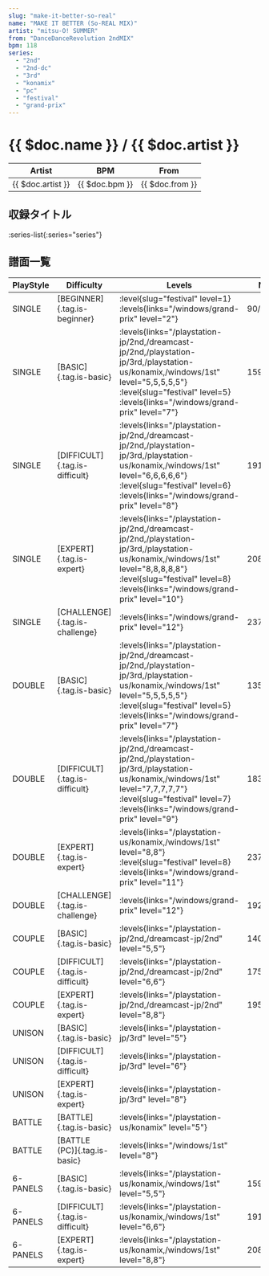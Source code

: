 ```yaml
---
slug: "make-it-better-so-real"
name: "MAKE IT BETTER (So-REAL MIX)"
artist: "mitsu-O! SUMMER"
from: "DanceDanceRevolution 2ndMIX"
bpm: 118
series:
  - "2nd"
  - "2nd-dc"
  - "3rd"
  - "konamix"
  - "pc"
  - "festival"
  - "grand-prix"
---
```


# {{ $doc.name }} / {{ $doc.artist }}

|Artist|BPM|From|
|------|---|----|
|{{ $doc.artist }}|{{ $doc.bpm }}|{{ $doc.from }}|

## 収録タイトル

:series-list{:series="series"}

## 譜面一覧

|PlayStyle|Difficulty|Levels|Notes|Movie|
|---------|----------|------|-----|-----|
|SINGLE|[BEGINNER]{.tag.is-beginner}|<div class="field is-grouped is-grouped-multiline"> :level{slug="festival" level=1}  :levels{links="/windows/grand-prix" level="2"}</div>|90/0||
|SINGLE|[BASIC]{.tag.is-basic}| :levels{links="/playstation-jp/2nd,/dreamcast-jp/2nd,/playstation-jp/3rd,/playstation-us/konamix,/windows/1st" level="5,5,5,5,5"} :level{slug="festival" level=5}  :levels{links="/windows/grand-prix" level="7"}|159/0||
|SINGLE|[DIFFICULT]{.tag.is-difficult}| :levels{links="/playstation-jp/2nd,/dreamcast-jp/2nd,/playstation-jp/3rd,/playstation-us/konamix,/windows/1st" level="6,6,6,6,6"} :level{slug="festival" level=6}  :levels{links="/windows/grand-prix" level="8"}|191/0||
|SINGLE|[EXPERT]{.tag.is-expert}| :levels{links="/playstation-jp/2nd,/dreamcast-jp/2nd,/playstation-jp/3rd,/playstation-us/konamix,/windows/1st" level="8,8,8,8,8"} :level{slug="festival" level=8}  :levels{links="/windows/grand-prix" level="10"}|208/0||
|SINGLE|[CHALLENGE]{.tag.is-challenge}| :levels{links="/windows/grand-prix" level="12"}|237/10(29)||
|DOUBLE|[BASIC]{.tag.is-basic}| :levels{links="/playstation-jp/2nd,/dreamcast-jp/2nd,/playstation-jp/3rd,/playstation-us/konamix,/windows/1st" level="5,5,5,5,5"} :level{slug="festival" level=5}  :levels{links="/windows/grand-prix" level="7"}|135/0||
|DOUBLE|[DIFFICULT]{.tag.is-difficult}| :levels{links="/playstation-jp/2nd,/dreamcast-jp/2nd,/playstation-jp/3rd,/playstation-us/konamix,/windows/1st" level="7,7,7,7,7"} :level{slug="festival" level=7}  :levels{links="/windows/grand-prix" level="9"}|183/0||
|DOUBLE|[EXPERT]{.tag.is-expert}| :levels{links="/playstation-us/konamix,/windows/1st" level="8,8"} :level{slug="festival" level=8}  :levels{links="/windows/grand-prix" level="11"}|237/0||
|DOUBLE|[CHALLENGE]{.tag.is-challenge}| :levels{links="/windows/grand-prix" level="12"}|192/22(29)||
|COUPLE|[BASIC]{.tag.is-basic}| :levels{links="/playstation-jp/2nd,/dreamcast-jp/2nd" level="5,5"}|140/0||
|COUPLE|[DIFFICULT]{.tag.is-difficult}| :levels{links="/playstation-jp/2nd,/dreamcast-jp/2nd" level="6,6"}|175/0||
|COUPLE|[EXPERT]{.tag.is-expert}| :levels{links="/playstation-jp/2nd,/dreamcast-jp/2nd" level="8,8"}|195/0||
|UNISON|[BASIC]{.tag.is-basic}| :levels{links="/playstation-jp/3rd" level="5"}|||
|UNISON|[DIFFICULT]{.tag.is-difficult}| :levels{links="/playstation-jp/3rd" level="6"}|||
|UNISON|[EXPERT]{.tag.is-expert}| :levels{links="/playstation-jp/3rd" level="8"}|||
|BATTLE|[BATTLE]{.tag.is-basic}| :levels{links="/playstation-us/konamix" level="5"}|||
|BATTLE|[BATTLE (PC)]{.tag.is-basic}| :levels{links="/windows/1st" level="8"}|||
|6-PANELS|[BASIC]{.tag.is-basic}| :levels{links="/playstation-us/konamix,/windows/1st" level="5,5"}|159/0||
|6-PANELS|[DIFFICULT]{.tag.is-difficult}| :levels{links="/playstation-us/konamix,/windows/1st" level="6,6"}|191/0||
|6-PANELS|[EXPERT]{.tag.is-expert}| :levels{links="/playstation-us/konamix,/windows/1st" level="8,8"}|208/0||
